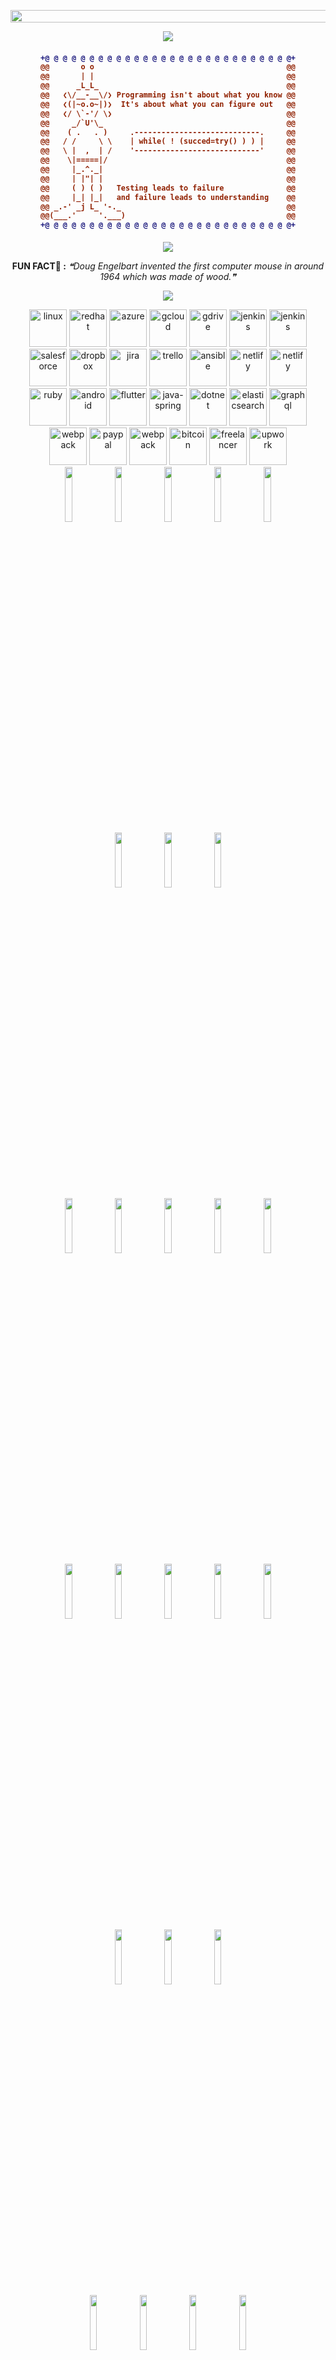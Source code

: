 <p align="center">
<img src="https://i.imgur.com/dBaSKWF.gif" height="20" width="1000">
<!--📰RSS / TAKE IMAGE FROM https://github.com/trinib/trinib/blob/main/.images/marquee.svg TO YOUR REPO AND EDIT IT-->
<p align="center">
<img src="https://capsule-render.vercel.app/api?type=shark&height=30&section=header&reversal=false&color=0:b579da,100:79da7f">
<!--🤖ASCIIART / 🌐WEBSITES: https://asciiart.website/ & https://github.com/github/markup/issues/1440#issuecomment-803889380 -->
<h4 align="center">

```diff
+@ @ @ @ @ @ @ @ @ @ @ @ @ @ @ @ @ @ @ @ @ @ @ @ @ @ @ @+
@@       o o                                           @@
@@       | |                                           @@
@@      _L_L_                                          @@
@@   ❮\/__-__\/❯ Programming isn't about what you know @@
@@   ❮(|~o.o~|)❯  It's about what you can figure out   @@
@@   ❮/ \`-'/ \❯                                       @@
@@     _/`U'\_                                         @@
@@    ( .   . )     .----------------------------.     @@
@@   / /     \ \    | while( ! (succed=try() ) ) |     @@
@@   \ |  ,  | /    '----------------------------'     @@
@@    \|=====|/                                        @@
@@     |_.^._|                                         @@
@@     | |"| |                                         @@
@@     ( ) ( )   Testing leads to failure              @@
@@     |_| |_|   and failure leads to understanding    @@
@@ _.-' _j L_ '-._                                     @@
@@(___.'     '.___)                                    @@
+@ @ @ @ @ @ @ @ @ @ @ @ @ @ @ @ @ @ @ @ @ @ @ @ @ @ @ @+
```
</h4>
<!--🎨CAPSULE / 🌐WEBSITES: https://github.com/kyechan99/capsule-render -->
<p align="center">
<img src="https://capsule-render.vercel.app/api?type=shark&height=30&section=footer&reversal=false&color=0:b579da,100:79da7f">
<!--💬🃏FUNFACT / 🌐https://github.com/siddharth2016/quote-readme#update-your-readme -->
<p align="center">
<b>FUN FACT🤔 :</b>
<!--STARTS_HERE_QUOTE_README-->
<i>❝Doug Engelbart invented the first computer mouse in around 1964 which was made of wood.❞</i>
<!--ENDS_HERE_QUOTE_README-->

<!--🤔INTERESTTITLE-->
<p align="center">
<img src="https://i.imgur.com/ozEwbHs.gif">
<!--🖼️🖼️INTERSTLOGOS-->
<p align="center">
<img src="https://www.vectorlogo.zone/logos/linux/linux-icon.svg" alt="linux" width="60">
<img src="https://www.vectorlogo.zone/logos/redhat/redhat-icon.svg" alt="redhat" width="60">
<img src="https://www.vectorlogo.zone/logos/microsoft_azure/microsoft_azure-icon.svg" alt="azure" width="60"/>
<img src="https://www.vectorlogo.zone/logos/google_cloud/google_cloud-icon.svg" alt="gcloud" width="60"/>
<img src="https://www.vectorlogo.zone/logos/google_drive/google_drive-icon.svg" alt="gdrive" width="60"/>
<img src="https://www.vectorlogo.zone/logos/jenkins/jenkins-icon.svg" alt="jenkins" width="60"/>
<img src="https://www.vectorlogo.zone/logos/openshift/openshift-icon.svg" alt="jenkins" width="60"/>
<img src="https://www.vectorlogo.zone/logos/salesforce/salesforce-icon.svg" alt="salesforce" width="60"/>
<img src="https://www.vectorlogo.zone/logos/dropbox/dropbox-icon.svg" alt="dropbox" width="60"/>
<img src="https://www.vectorlogo.zone/logos/atlassian_jira/atlassian_jira-icon.svg" alt="jira" width="60"/>
<img src="https://www.vectorlogo.zone/logos/trello/trello-icon.svg" alt="trello" width="60"/>
<img src="https://www.vectorlogo.zone/logos/ansible/ansible-icon.svg" alt="ansible" width="60"/>
<img src="https://www.vectorlogo.zone/logos/netlify/netlify-icon.svg" alt="netlify" width="60"/>
<img src="https://www.vectorlogo.zone/logos/firebase/firebase-icon.svg" alt="netlify" width="60"/>
<img src="https://www.vectorlogo.zone/logos/ruby/ruby-icon.svg" alt="ruby" width="60"/>
<img src="https://www.vectorlogo.zone/logos/android/android-icon.svg" alt="android" width="60"/>
<img src="https://www.vectorlogo.zone/logos/flutterio/flutterio-icon.svg" alt="flutter" width="60"/>
<img src="https://www.vectorlogo.zone/logos/springio/springio-icon.svg" alt="java-spring" width="60"/>
<img src="https://www.vectorlogo.zone/logos/dotnet/dotnet-icon.svg" alt="dotnet" width="60"/>
<img src="https://www.vectorlogo.zone/logos/elastic/elastic-icon.svg" alt="elasticsearch" width="60"/>
<img src="https://www.vectorlogo.zone/logos/graphql/graphql-icon.svg" alt="graphql" width="60"/>
<img src="https://www.vectorlogo.zone/logos/js_webpack/js_webpack-icon.svg" alt="webpack" width="60"/>
<img src="https://www.vectorlogo.zone/logos/paypal/paypal-icon.svg" alt="paypal" width="60"/>
<img src="https://www.vectorlogo.zone/logos/payoneer/payoneer-icon.svg" alt="webpack" width="60"/>
<img src="https://www.vectorlogo.zone/logos/bitcoin/bitcoin-icon.svg" alt="bitcoin" width="60"/>
<img src="https://www.vectorlogo.zone/logos/freelancer/freelancer-icon.svg" alt="freelancer" width="60"/>
<img src="https://www.vectorlogo.zone/logos/upwork/upwork-icon.svg" alt="upwork" width="60"/>
<br />
<code><img width="15%" src="https://www.vectorlogo.zone/logos/python/python-ar21.svg"></code>
<code><img width="15%" src="https://www.vectorlogo.zone/logos/jupyter/jupyter-ar21.svg"></code>
<code><img width="15%" src="https://www.vectorlogo.zone/logos/numpy/numpy-ar21.svg"></code>
<code><img width="15%" src="https://www.vectorlogo.zone/logos/djangoproject/djangoproject-ar21.svg"></code>
<code><img width="15%" src="https://www.vectorlogo.zone/logos/pocoo_flask/pocoo_flask-ar21.svg"></code>
<br />
<code><img width="15%" src="https://www.vectorlogo.zone/logos/php/php-ar21.svg"></code>
<code><img width="15%" src="https://www.vectorlogo.zone/logos/laravel/laravel-ar21.svg"></code>
<code><img width="15%" src="https://www.vectorlogo.zone/logos/phpmyadmin/phpmyadmin-ar21.svg"></code>
<br />
<code><img width="15%" src="https://www.vectorlogo.zone/logos/javascript/javascript-ar21.svg"></code>
<code><img width="15%" src="https://www.vectorlogo.zone/logos/typescriptlang/typescriptlang-ar21.svg"></code>
<code><img width="15%" src="https://www.vectorlogo.zone/logos/jestjsio/jestjsio-ar21.svg"></code>
<code><img width="15%" src="https://www.vectorlogo.zone/logos/eslint/eslint-ar21.svg"></code>
<code><img width="15%" src="https://www.vectorlogo.zone/logos/jquery/jquery-ar21.svg"></code>
<br />
<code><img width="15%" src="https://www.vectorlogo.zone/logos/reactjs/reactjs-ar21.svg"></code>
<code><img width="15%" src="https://www.vectorlogo.zone/logos/nodejs/nodejs-ar21.svg"></code>
<code><img width="15%" src="https://www.vectorlogo.zone/logos/expressjs/expressjs-ar21.svg"></code>
<code><img width="15%" src="https://www.vectorlogo.zone/logos/vuejs/vuejs-ar21.svg"></code>
<code><img width="15%" src="https://www.vectorlogo.zone/logos/angular/angular-ar21.svg"></code>
<br />
<code><img width="15%" src="https://www.vectorlogo.zone/logos/tailwindcss/tailwindcss-ar21.svg"></code>
<code><img width="15%" src="https://www.vectorlogo.zone/logos/getbootstrap/getbootstrap-ar21.svg"></code>
<code><img width="15%" src="https://www.vectorlogo.zone/logos/w3_css/w3_css-ar21.svg"></code>
<br />
<code><img width="15%" src="https://www.vectorlogo.zone/logos/mysql/mysql-ar21.svg"></code>
<code><img width="15%" src="https://www.vectorlogo.zone/logos/postgresql/postgresql-ar21.svg"></code>
<code><img width="15%" src="https://www.vectorlogo.zone/logos/mongodb/mongodb-ar21.svg"></code>
<code><img width="15%" src="https://www.vectorlogo.zone/logos/redis/redis-ar21.svg"></code>
<br />
<code><img width="15%" src="https://www.vectorlogo.zone/logos/docker/docker-ar21.svg"></code>
<code><img width="15%" src="https://www.vectorlogo.zone/logos/kubernetes/kubernetes-ar21.svg"></code>
<code><img width="15%" src="https://www.vectorlogo.zone/logos/terraformio/terraformio-ar21.svg"></code>
<code><img width="15%" src="https://www.vectorlogo.zone/logos/amazon_aws/amazon_aws-ar21.svg"></code>
<br />
<code><img width="15%" src="https://www.vectorlogo.zone/logos/okta/okta-ar21.svg"></code>
<code><img width="15%" src="https://www.vectorlogo.zone/logos/stripe/stripe-ar21.svg"></code>
<code><img width="15%" src="https://www.vectorlogo.zone/logos/apigee/apigee-ar21.svg"></code>
<code><img width="15%" src="https://www.vectorlogo.zone/logos/nginx/nginx-ar21.svg"></code>
<code><img width="15%" src="https://www.vectorlogo.zone/logos/blackducksoftware/blackducksoftware-ar21.svg"></code>

</h4>

<h4 align="right"> 
<table>
  <tr>
  <!-- <img src="https://media.giphy.com/media/2fC8cduAc35UIAxHDE/giphy.gif" width="150"> -->
  &nbsp;&nbsp;&nbsp;&nbsp;&nbsp;&nbsp;&nbsp;&nbsp;&nbsp;&nbsp;&nbsp;&nbsp;&nbsp;&nbsp;&nbsp;&nbsp;&nbsp;&nbsp;&nbsp;&nbsp;&nbsp;&nbsp;&nbsp;&nbsp;&nbsp;&nbsp;&nbsp;&nbsp;&nbsp;&nbsp;&nbsp;&nbsp;&nbsp;&nbsp;&nbsp;&nbsp;&nbsp;&nbsp;&nbsp;&nbsp;&nbsp;&nbsp;&nbsp;&nbsp;&nbsp;&nbsp;&nbsp;&nbsp;&nbsp;&nbsp;&nbsp;&nbsp;&nbsp;&nbsp;&nbsp;&nbsp;&nbsp;&nbsp;&nbsp;&nbsp;&nbsp;&nbsp;&nbsp;&nbsp;&nbsp;&nbsp;&nbsp;&nbsp;&nbsp;&nbsp;&nbsp;&nbsp;&nbsp;&nbsp;&nbsp;&nbsp;&nbsp;&nbsp;&nbsp;&nbsp;&nbsp;&nbsp;&nbsp;&nbsp;&nbsp;&nbsp;&nbsp;&nbsp;&nbsp;&nbsp;&nbsp;&nbsp;&nbsp;&nbsp;&nbsp;&nbsp;&nbsp;&nbsp;&nbsp;&nbsp;&nbsp;&nbsp;&nbsp;&nbsp;&nbsp;&nbsp;&nbsp;&nbsp;&nbsp;&nbsp;&nbsp;&nbsp;
  <img src="https://c.tenor.com/3dgbcMt6Kx4AAAAi/spider-insect.gif" width="50">
   <img src="https://c.tenor.com/SOVMSXmWB1kAAAAi/tony-star-jumping.gif" width="70">
   &nbsp;&nbsp;&nbsp;&nbsp;&nbsp;&nbsp;&nbsp;&nbsp;&nbsp;&nbsp;&nbsp;&nbsp;&nbsp;&nbsp;&nbsp;&nbsp;&nbsp;&nbsp;&nbsp;
   <img src="https://c.tenor.com/XSbD902n1fwAAAAi/rennen-fast.gif" width="50">&nbsp;&nbsp;&nbsp;&nbsp;&nbsp;&nbsp;&nbsp;&nbsp;&nbsp;&nbsp;&nbsp;&nbsp;&nbsp;&nbsp;
  </tr>
 </table>
<!--📏LINE-->
<h4>

<!-- Here are some ideas to get you started:

- 🔭 I’m currently working on ...
- 🌱 I’m currently learning ...
- 👯 I’m looking to collaborate on ...
- 🤔 I’m looking for help with ...
- 💬 Ask me about ...
- 📫 How to reach me: ...
- 😄 Pronouns: ...
- ⚡ Fun fact: ... -->
